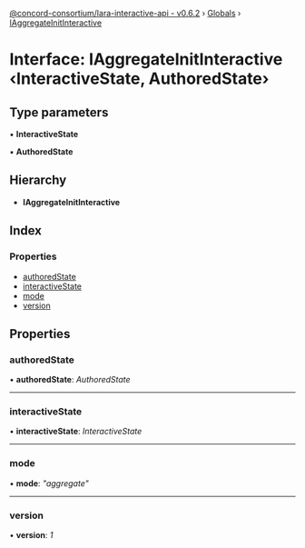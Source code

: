 [@concord-consortium/lara-interactive-api - v0.6.2](../README.md) › [Globals](../globals.md) › [IAggregateInitInteractive](iaggregateinitinteractive.md)

# Interface: IAggregateInitInteractive ‹**InteractiveState, AuthoredState**›

## Type parameters

▪ **InteractiveState**

▪ **AuthoredState**

## Hierarchy

* **IAggregateInitInteractive**

## Index

### Properties

* [authoredState](iaggregateinitinteractive.md#authoredstate)
* [interactiveState](iaggregateinitinteractive.md#interactivestate)
* [mode](iaggregateinitinteractive.md#mode)
* [version](iaggregateinitinteractive.md#version)

## Properties

###  authoredState

• **authoredState**: *AuthoredState*

___

###  interactiveState

• **interactiveState**: *InteractiveState*

___

###  mode

• **mode**: *"aggregate"*

___

###  version

• **version**: *1*
